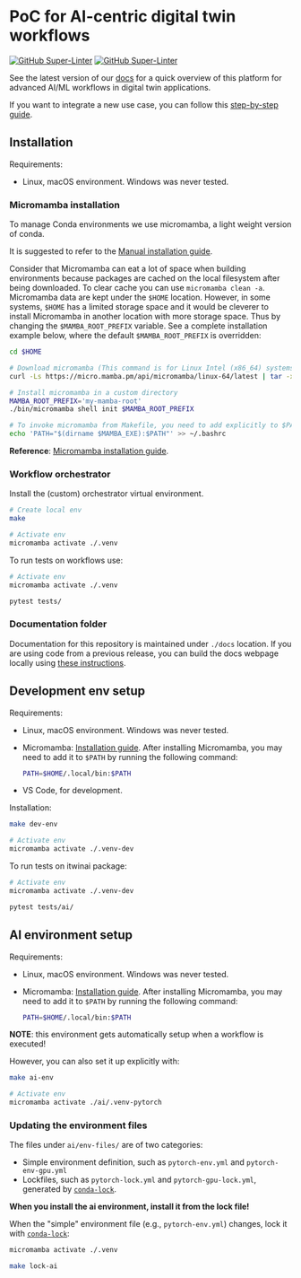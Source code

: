 # PoC for AI-centric digital twin workflows

[![GitHub Super-Linter](https://github.com/interTwin-eu/T6.5-AI-and-ML/actions/workflows/lint.yml/badge.svg)](https://github.com/marketplace/actions/super-linter)
[![GitHub Super-Linter](https://github.com/interTwin-eu/T6.5-AI-and-ML/actions/workflows/check-links.yml/badge.svg)](https://github.com/marketplace/actions/markdown-link-check)

See the latest version of our [docs](https://intertwin-eu.github.io/T6.5-AI-and-ML/)
for a quick overview of this platform for advanced AI/ML workflows in digital twin applications.

If you want to integrate a new use case, you can follow this
[step-by-step guide](https://intertwin-eu.github.io/T6.5-AI-and-ML/docs/How-to-use-this-software.html).

## Installation

Requirements:

- Linux, macOS environment. Windows was never tested.

### Micromamba installation

To manage Conda environments we use micromamba, a light weight version of conda.

It is suggested to refer to the
[Manual installation guide](https://mamba.readthedocs.io/en/latest/installation.html#manual-installation).

Consider that Micromamba can eat a lot of space when building environments because packages are cached on
the local filesystem after being downloaded. To clear cache you can use `micromamba clean -a`.
Micromamba data are kept under the `$HOME` location. However, in some systems, `$HOME` has a limited storage
space and it would be cleverer to install Micromamba in another location with more storage space.
Thus by changing the `$MAMBA_ROOT_PREFIX` variable. See a complete installation example below, where the
default `$MAMBA_ROOT_PREFIX` is overridden:

```bash
cd $HOME

# Download micromamba (This command is for Linux Intel (x86_64) systems. Find the right one for your system!)
curl -Ls https://micro.mamba.pm/api/micromamba/linux-64/latest | tar -xvj bin/micromamba

# Install micromamba in a custom directory
MAMBA_ROOT_PREFIX='my-mamba-root'
./bin/micromamba shell init $MAMBA_ROOT_PREFIX

# To invoke micromamba from Makefile, you need to add explicitly to $PATH
echo 'PATH="$(dirname $MAMBA_EXE):$PATH"' >> ~/.bashrc
```

**Reference**: [Micromamba installation guide](https://mamba.readthedocs.io/en/latest/installation.html#micromamba).

### Workflow orchestrator

Install the (custom) orchestrator virtual environment.

```bash
# Create local env
make

# Activate env
micromamba activate ./.venv
```

To run tests on workflows use:

```bash
# Activate env
micromamba activate ./.venv

pytest tests/
```

### Documentation folder

Documentation for this repository is maintained under `./docs` location.
If you are using code from a previous release, you can build the docs webpage
locally using [these instructions](docs/README#building-and-previewing-your-site-locally).

## Development env setup

Requirements:

- Linux, macOS environment. Windows was never tested.
- Micromamba: [Installation guide](https://mamba.readthedocs.io/en/latest/installation.html#micromamba).
After installing Micromamba, you may need to add it to `$PATH` by running the following command:

    ```bash
    PATH=$HOME/.local/bin:$PATH
    ```

- VS Code, for development.

Installation:

```bash
make dev-env

# Activate env
micromamba activate ./.venv-dev
```

To run tests on itwinai package:

```bash
# Activate env
micromamba activate ./.venv-dev

pytest tests/ai/
```

## AI environment setup

Requirements:

- Linux, macOS environment. Windows was never tested.
- Micromamba: [Installation guide](https://mamba.readthedocs.io/en/latest/installation.html#micromamba).
After installing Micromamba, you may need to add it to `$PATH` by running the following command:

    ```bash
    PATH=$HOME/.local/bin:$PATH
    ```

**NOTE**: this environment gets automatically setup when a workflow is executed!

However, you can also set it up explicitly with:

```bash
make ai-env

# Activate env
micromamba activate ./ai/.venv-pytorch
```

### Updating the environment files

The files under `ai/env-files/` are of two categories:

- Simple environment definition, such as `pytorch-env.yml`
and `pytorch-env-gpu.yml`
- Lockfiles, such as `pytorch-lock.yml` and `pytorch-gpu-lock.yml`,
generated by [`conda-lock`](https://conda.github.io/conda-lock/cli/gen/).

**When you install the ai environment, install it from the lock file!**

When the "simple" environment file (e.g., `pytorch-env.yml`) changes,
lock it with [`conda-lock`](https://conda.github.io/conda-lock/cli/gen/):

```bash
micromamba activate ./.venv

make lock-ai
```
